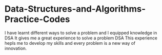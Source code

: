 # Data-Structures-and-Algorithms-Practice-Codes
I have learnt different ways to solve a problem and I equipped knowledge in DSA
It gives me a great experience to solve a problem DSA 
This experience hepls me to develop my skills and every problem is a new way of innovation.
